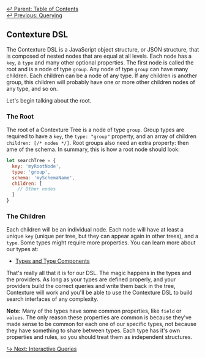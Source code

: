 ﻿[↩  Parent: Table of Contents](../README.md)  
[↩  Previous: Querying](README.md)

## Contexture DSL

The Contexture DSL is a JavaScript object structure, or JSON
structure, that is composed of nested nodes that are equal at all
levels. Each node has a `key`, a `type` and many other optional
properties. The first node is called the root and is a node of type
`group`. Any node of type `group` can have many children. Each
children can be a node of any type. If any children is another group,
this children will probably have one or more other children nodes of
any type, and so on.

Let's begin talking about the root.

### The Root

The root of a Contexture Tree is a node of type `group`. Group types
are required to have a `key`, the `type: "group"` property, and an
array of children `children: [/* nodes */]`. Root groups also need an
extra property: then ame of the schema. In summary, this is how a root
node should look:

```javascript
let searchTree = {
  key: 'myRootNode',
  type: 'group',
  schema: 'mySchemaName',
  children: [
    // Other nodes
  ]
}
```

### The Children

Each children will be an individual node. Each node will have at least
a unique `key` (unique per tree, but they can appear again in other
trees), and a `type`. Some types might require more properties. You
can learn more about our types at:

- [Types and Type Components](types/README.md)

That's really all that it is for our DSL. The magic happens in the
types and the providers. As long as your types are defined properly,
and your providers build the correct queries and write them back in
the tree, Contexture will work and you'll be able to use the
Contexture DSL to build search interfaces of any complexity.

**Note:** Many of the types have some common properties, like `field`
or `values`. The only reason these properties are common is because
they've made sense to be common for each one of our specific types,
not because they have something to share between types. Each type has
it's own properties and rules, so you should treat them as independent
structures.

[↪ Next: Interactive Queries](interactive-queries/README.md)
